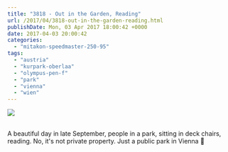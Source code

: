 ```yaml
---
title: "3818 - Out in the Garden, Reading"
url: /2017/04/3818-out-in-the-garden-reading.html
publishDate: Mon, 03 Apr 2017 18:00:42 +0000
date: 2017-04-03 20:00:42
categories: 
  - "mitakon-speedmaster-250-95"
tags: 
  - "austria"
  - "kurpark-oberlaa"
  - "olympus-pen-f"
  - "park"
  - "vienna"
  - "wien"
---
```

<div class="container">
<div class="center"><a target="_blank" href="https://d25zfm9zpd7gm5.cloudfront.net/1200x1200/2016/20160925_171941_lr.jpg"><img class="webfeedsFeaturedVisual" src="https://d25zfm9zpd7gm5.cloudfront.net/0600x0600/2016/20160925_171941_lr.jpg" /></a></div>
</div>
<br />

A beautiful day in late September, people in a park, sitting in deck chairs, reading. No, it's not private property. Just a public park in Vienna 🙂
